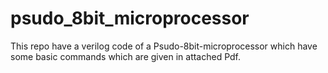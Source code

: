 # psudo_8bit_microprocessor
This repo have a verilog code of a Psudo-8bit-microprocessor which have some basic commands which are given in attached Pdf.
